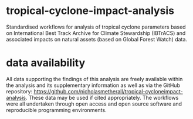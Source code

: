 # tropical-cyclone-impact-analysis
Standardised workflows for analysis of tropical cyclone parameters based on International Best Track Archive for Climate Stewardship (IBTrACS) and associated impacts on natural assets (based on Global Forest Watch) data. 

# data availability
All data supporting the findings of this analysis are freely available within the analysis and its supplementary information as well as via the GitHub repository: https://github.com/nicholasmetherall/tropical-cycloneimpact-analysis. These data may be used if cited appropriately. The workflows were all undertaken through open access and open source software and reproducible programming environments.

